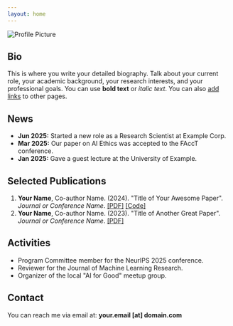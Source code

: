 ```yaml
---
layout: home
---
```


![Profile Picture](/profile.jpg)

## Bio

This is where you write your detailed biography. Talk about your current role, your academic background, your research interests, and your professional goals. You can use **bold text** or *italic text*. You can also [add links](https://www.linkedin.com) to other pages.

## News

* **Jun 2025:** Started a new role as a Research Scientist at Example Corp.
* **Mar 2025:** Our paper on AI Ethics was accepted to the FAccT conference.
* **Jan 2025:** Gave a guest lecture at the University of Example.

## Selected Publications

1.  **Your Name**, Co-author Name. (2024). "Title of Your Awesome Paper". *Journal or Conference Name*. [\[PDF\]](link-to-your-pdf.pdf) [\[Code\]](link-to-your-github-repo)
2.  **Your Name**, Co-author Name. (2023). "Title of Another Great Paper". *Journal or Conference Name*. [\[PDF\]](link-to-your-pdf.pdf)

## Activities

* Program Committee member for the NeurIPS 2025 conference.
* Reviewer for the Journal of Machine Learning Research.
* Organizer of the local "AI for Good" meetup group.

## Contact

You can reach me via email at: **your.email [at] domain.com**
